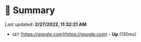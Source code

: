 # 📖 Summary
Last updated: **2/27/2022, 11:32:21 AM**

- `GET` [https://google.com](https://google.com) - **Up** (130ms)
